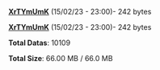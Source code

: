 [**XrTYmUmK**](/data/XrTYmUmK.txt) (15/02/23 - 23:00)- 242 bytes

[**XrTYmUmK**](/data/XrTYmUmK.txt) (15/02/23 - 23:00)- 242 bytes

**Total Datas**: 10109

**Total Size**: 66.00 MB / 66.0 MB